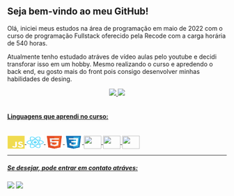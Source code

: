 ## Seja bem-vindo ao meu GitHub!
<p style= align= justify>
Olá, iniciei meus estudos na área de programação em maio de 2022 com o curso de programação Fullstack oferecido pela Recode com a carga horária de 540 horas.
<p>Atualmente tenho estudado atráves de vídeo aulas pelo youtube e decidi transforar isso em um hobby. Mesmo realizando o curso e apredendo o back end, eu gosto mais do front pois consigo desenvolver minhas habilidades de desing.</p>
 <div align="center">
  <a href="https://github.com/rebecafrutuoso">
  <img height="150em" src="https://github-readme-stats.vercel.app/api?username=rebecafrutuoso&show_icons=true&theme=swift&include_all_commits=true&count_private=true"/>
  <img height="150em" src="https://github-readme-stats.vercel.app/api/top-langs/?username=rebecafrutuoso&layout=compact&langs_count=7&theme=swift"/>
</div> <br>
<h4>Linguagens que aprendi no curso:</h4>
<div style="display: inline_block"><br>
  <img align="center"  height="30" width="40" src="https://raw.githubusercontent.com/devicons/devicon/master/icons/javascript/javascript-plain.svg">
  <img align="center"  height="30" width="40" src="https://raw.githubusercontent.com/devicons/devicon/master/icons/react/react-original.svg">
  <img align="center"  height="30" width="40" src="https://raw.githubusercontent.com/devicons/devicon/master/icons/html5/html5-original.svg">
  <img align="center"  height="30" width="40" src="https://raw.githubusercontent.com/devicons/devicon/master/icons/css3/css3-original.svg">
  <img align="center"  height="30" width="40" src="https://cdn.jsdelivr.net/gh/devicons/devicon/icons/csharp/csharp-original.svg" />
  <img align="center"  height="30" width="40" src="https://cdn.jsdelivr.net/gh/devicons/devicon/icons/bootstrap/bootstrap-original.svg" />
  <img align="center"  height="30" width="40" src="https://cdn.jsdelivr.net/gh/devicons/devicon/icons/java/java-original-wordmark.svg">
   </div>
   <hr>
  <h5> Se desejar, pode entrar em contato atráves: </h5>
  <a href = "mailto:rebecacosta.012@gmail.com"><img src="https://img.shields.io/badge/-Gmail-%23333?style=for-the-badge&logo=gmail&logoColor=white" target="_blank"></a>
  <a href="https://www.linkedin.com/in/rebecafrutuoso" target="_blank"><img src="https://img.shields.io/badge/-LinkedIn-%230077B5?style=for-the-badge&logo=linkedin&logoColor=white" target="_blank"></a>
  </p>
 
